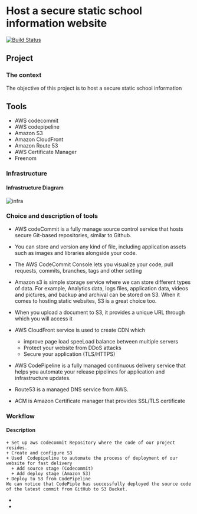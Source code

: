 # Host a secure static school information website



[![Build Status](http://ec2-54-208-88-125.compute-1.amazonaws.com:8080/buildStatus/icon?job=fack-backend-CICD)](http://ec2-54-208-88-125.compute-1.amazonaws.com:8080/job/fack-backend-CICD/)


## Project 

### The context
                
The objective of this project is to host a secure static school information 


## Tools 
- AWS codecommit
- AWS codepipeline
- Amazon S3
- Amazon CloudFront
- Amazon Route 53
- AWS Certificate Manager
- Freenom

### Infrastructure


#### Infrastructure Diagram


![infra](https://user-images.githubusercontent.com/58267422/81116041-004f9980-8f25-11ea-985b-349da4d1097c.png)



### Choice and description of tools

 
  + AWS codeCommit is a fully manage  source control service that hosts secure Git-based repositories, similar to Github.
  + You can store and version any kind of file, including application assets such as images and libraries alongside your code.
  + The AWS CodeCommit Console lets you visualize your code, pull requests, commits, branches, tags and other setting
  + Amazon s3 is simple storage service where we can store different types of data. For example, Analytics data, logs files, application data, videos and pictures,   and  backup and archival can be stored on S3. When it comes to hosting static websites, S3 is a great choice too.
  + When you upload a document to S3, it provides a unique URL through which you will access it 
 
  + AWS CloudFront service is used to create CDN which 
     + improve page load speeLoad balance between multiple servers
     + Protect your website from DDoS attacks
     + Secure your application (TLS/HTTPS)

  + AWS CodePipeline is a fully managed continuous delivery service that helps you automate your release pipelines for application and infrastructure updates.
  + Route53 is a managed DNS service from AWS.
  + ACM is Amazon Certificate manager that provides SSL/TLS certificate
  
  
  

### Workflow

#### Description


    + Set up aws codecommit Repository where the code of our project resides.
    + Create and configure S3
    + Used  Codepipeline to automate the process of deployment of our website for fast delivery
      + Add source stage (Codecommit)
      + Add deploy stage (Amazon S3)
    + Deploy to S3 from CodePipeline
    We can notice that CodePiple has successfully deployed the source code of the latest commit from GitHub to S3 Bucket.

+  

+ 
